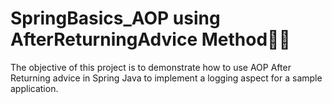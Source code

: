 # SpringBasics_AOP using AfterReturningAdvice Method🍃✅
The objective of this project is to demonstrate how to use AOP After Returning advice in Spring Java to implement a logging aspect for a sample application. 
